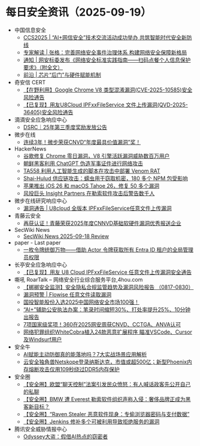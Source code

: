 # 每日安全资讯（2025-09-19）

- 中国信息安全
  - [CCS2025 | “AI+网信安全”技术交流活动成功举办 共筑智能时代安全新防线](https://mp.weixin.qq.com/s?__biz=MzA5MzE5MDAzOA==&mid=2664249668&idx=1&sn=61436f31a0d647ef6fbab38144c1b1e1)
  - [专家解读 | 张格：完善网络安全事件治理体系 构建网络安全保障新格局](https://mp.weixin.qq.com/s?__biz=MzA5MzE5MDAzOA==&mid=2664249668&idx=2&sn=73fec24028132637651b86f2b32e6816)
  - [通知 | 网安标委发布《网络安全标准实践指南——扫码点餐个人信息保护要求》（附全文）](https://mp.weixin.qq.com/s?__biz=MzA5MzE5MDAzOA==&mid=2664249668&idx=3&sn=b977284ad2bc2d3e79244615138af168)
  - [前沿 | 芯片“后门”与硬件赋能机制](https://mp.weixin.qq.com/s?__biz=MzA5MzE5MDAzOA==&mid=2664249668&idx=4&sn=96117e7c001a7a17f8788b62d91e50e4)
- 奇安信 CERT
  - [【在野利用】Google Chrome V8 类型混淆漏洞(CVE-2025-10585)安全风险通告](https://mp.weixin.qq.com/s?__biz=MzU5NDgxODU1MQ==&mid=2247503951&idx=1&sn=8ba8b1b56d284b94810bb49ef7d4c1f6)
  - [【已复现】用友U8Cloud IPFxxFileService 文件上传漏洞(QVD-2025-36405)安全风险通告](https://mp.weixin.qq.com/s?__biz=MzU5NDgxODU1MQ==&mid=2247503951&idx=2&sn=43a1e70fb100e322bf9da5d5257f9d7a)
- 滴滴安全应急响应中心
  - [DSRC｜25年第三季度奖励发放公告](https://mp.weixin.qq.com/s?__biz=MzA3Mzk1MDk1NA==&mid=2651908886&idx=1&sn=ecca71454b9503d8669fe315e9655c63)
- 微步在线
  - [连续3年！微步荣获CNVD“年度最具价值漏洞”奖！](https://mp.weixin.qq.com/s?__biz=MzI5NjA0NjI5MQ==&mid=2650184669&idx=1&sn=08ca9f6beeaabefadd23b7256631becd)
- HackerNews
  - [谷歌修复 Chrome 零日漏洞，V8 引擎活跃漏洞威胁数百万用户](https://hackernews.cc/archives/60815)
  - [朝鲜黑客利用 ChatGPT 伪造军事证件进行网络攻击](https://hackernews.cc/archives/60814)
  - [TA558 利用人工智能生成的脚本在攻击中部署 Venom RAT](https://hackernews.cc/archives/60813)
  - [Shai-Hulud 供应链攻击：蠕虫用于窃取机密，180 多个 NPM 包受影响](https://hackernews.cc/archives/60812)
  - [苹果推出 iOS 26 和 macOS Tahoe 26，修复 50 多个漏洞](https://hackernews.cc/archives/60811)
  - [风投巨头 Insight Partners 在勒索软件攻击后警告数千人](https://hackernews.cc/archives/60810)
- 微步在线研究响应中心
  - [漏洞通告 | U8cloud 全版本 IPFxxFileService任意文件上传漏洞](https://mp.weixin.qq.com/s?__biz=Mzg5MTc3ODY4Mw==&mid=2247507933&idx=1&sn=dc6c92cfb68c5538a39090f11470c009)
- 青藤云安全
  - [再获认证！青藤荣获2025年度CNNVD基础软硬件漏洞优秀报送企业](https://mp.weixin.qq.com/s?__biz=MzAwNDE4Mzc1NA==&mid=2650850700&idx=1&sn=1107480f5a4456458f977a4805e53ce4)
- SecWiki News
  - [SecWiki News 2025-09-18 Review](http://www.sec-wiki.com/?2025-09-18)
- paper - Last paper
  - [一枚令牌统御万物——借助 Actor 令牌获取所有 Entra ID 租户的全局管理员权限](https://paper.seebug.org/3388/)
- 长亭安全应急响应中心
  - [【已复现】用友 U8 Cloud IPFxxFileService 任意文件上传漏洞安全通告](https://mp.weixin.qq.com/s?__biz=MzIwMDk1MjMyMg==&mid=2247492947&idx=1&sn=bc92f12f3d90bcd06f0abd74be0a7be4)
- 嘶吼 RoarTalk – 网络安全行业综合服务平台,4hou.com
  - [【梆梆安全监测】安全隐私合规监管趋势及漏洞风险报告 （0817-0830）](https://www.4hou.com/posts/wx1J)
  - [漏洞预警 | Flowise 任意文件读取漏洞](https://www.4hou.com/posts/qo13)
  - [国投智能股份入选2025中国网络安全市场100强！](https://www.4hou.com/posts/rp1w)
  - [“AI+”辅助公安执法办案：笔录时间缩短30%、打处率提升25%、10分钟出报告](https://www.4hou.com/posts/pn11)
  - [7项国家级奖项！360在2025网安周获CNVD、CCTGA、ANVA认可](https://www.4hou.com/posts/vw1V)
  - [网络犯罪组织WhiteCobra植入24款恶意扩展程序 瞄准VSCode、Cursor及Windsurf用户](https://www.4hou.com/posts/pn16)
- 安全牛
  - [AI赋能主动防御真的能落地吗？7大实战场景应用解析](https://mp.weixin.qq.com/s?__biz=MjM5Njc3NjM4MA==&mid=2651138746&idx=1&sn=168475a5519edd9c982277a72e79aaef)
  - [云安全独角兽Netskope登录纳斯达克，市值或超500亿；新型Phoenix内存熔断攻击仅用109秒绕过DDR5内存保护](https://mp.weixin.qq.com/s?__biz=MjM5Njc3NjM4MA==&mid=2651138746&idx=2&sn=dd54da8796072715c4ea9feaeaeac360)
- 安全圈
  - [【安全圈】欧盟“聊天控制”法案引发民众愤怒：有人喊话政客先公开自己的私聊](https://mp.weixin.qq.com/s?__biz=MzIzMzE4NDU1OQ==&mid=2652071775&idx=1&sn=5451ed95a80af1979727ef2fd1deee60)
  - [【安全圈】BMW 遭 Everest 勒索软件组织声称入侵：奢侈品牌正成为黑客新目标？](https://mp.weixin.qq.com/s?__biz=MzIzMzE4NDU1OQ==&mid=2652071775&idx=2&sn=2af5cd882da25848c3c55c3b34e3304c)
  - [【安全圈】“Raven Stealer 恶意软件现身：专偷浏览器密码与支付数据”](https://mp.weixin.qq.com/s?__biz=MzIzMzE4NDU1OQ==&mid=2652071775&idx=3&sn=0e733d076bc17e2025b1772069114db2)
  - [【安全圈】Jenkins 修补多个可被利用导致拒绝服务的漏洞](https://mp.weixin.qq.com/s?__biz=MzIzMzE4NDU1OQ==&mid=2652071775&idx=4&sn=6be62142790ec120e1dc2dd9363bc775)
- 腾讯安全威胁情报中心
  - [Odyssey大盗：假借AI热点的窃密者](https://mp.weixin.qq.com/s?__biz=MzI5ODk3OTM1Ng==&mid=2247510901&idx=1&sn=cefb8e69797fcea6dda99f33c9cf0fd2)
